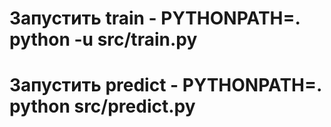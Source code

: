 # Запустить train - PYTHONPATH=. python -u src/train.py
# Запустить predict - PYTHONPATH=. python src/predict.py
